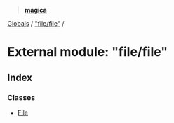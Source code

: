 > **[magica](../README.md)**

[Globals](../README.md) / ["file/file"](_file_file_.md) /

# External module: "file/file"

## Index

### Classes

* [File](../classes/_file_file_.file.md)